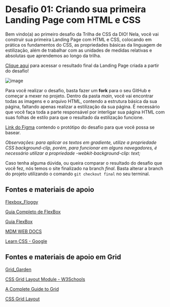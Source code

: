# Desafio 01: Criando sua primeira Landing Page com HTML e CSS

Bem vindo(a) ao primeiro desafio da Trilha de CSS da DIO! Nela, você vai construir sua primeira Landing Page com HTML e CSS, colocando em prática os fundamentos do CSS,
as propriedades básicas da linguagem de estilização, além de trabalhar com as unidades de medidas relativas e absolutas que aprendemos ao longo da trilha.

[Clique aqui](https://micheleambrosio.github.io/dio-trilha-css-desafio-01/) para acessar o resultado final da Landing Page criada a partir do desafio!

![image](https://user-images.githubusercontent.com/55519539/183538055-6cce606c-7d1d-4d15-a4be-ffeb5b37c956.png)

Para você realizar o desafio, basta fazer um **fork** para o seu GitHub e começar a mexer no projeto.
Dentro da pasta *main*, você vai encontrar todas as imagens e o arquivo HTML, contendo a estrutura básica da sua página, faltando apenas
realizar a estilização da sua página. É necessário que você faça toda a parte responsável por interligar sua página HTML com suas folhas
de estilo para que o resultado da estilização funcione.

[Link do Figma](https://www.figma.com/file/3PiokoJj9IhGDnNiWAJbz7/DIO---Desafio-01?node-id=2%3A6) contendo o protótipo do desafio para
que você possa se basear.

*Observações: para aplicar os textos em gradiente, utilize a propriedade CSS background-clip, porém, para funcionar em alguns navegadores,
é necessário utilizar a propriedade -webkit-background-clip: text;*

Caso tenha alguma dúvida, ou queira comparar o resultado do desafio que você fez, nós temos o site finalizado na branch *final*. Basta alterar a branch do projeto
utilizando o comando `git checkout final` no seu terminal.

## Fontes e materiais de apoio

[Flexbox_Floggy](https://flexboxfroggy.com)

[Guia Completo de FlexBox](https://css-tricks.com/snippets/css/a-guide-to-flexbox)

[Guia FlexBox](https://origamid.com/projetos/flexbox-guia-completo)

[MDM WEB DOCS](https://developer.mozilla.org/pt-BR/docs/Learn/CSS#percurso_de_aprendizagem)

[Learn CSS - Google](https://web.dev/learn/css)

## Fontes e materiais de apoio em Grid

[Grid_Garden](https://cssgridgarden.com/)

[CSS Grid Layout Module - W3Schools](https://www.w3schools.com/css/css_grid.asp)

[A Complete Guide to Grid](https://css-tricks.com/snippets/css/complete-guide-grid/)

[CSS Grid Layout](https://developer.mozilla.org/pt-BR/docs/Web/CSS/CSS_Grid_Layout)
